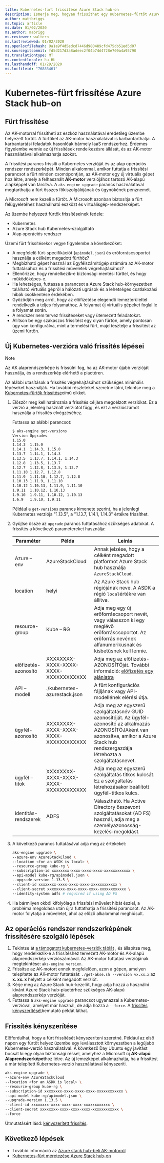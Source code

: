 ```yaml
---
title: Kubernetes-fürt frissítése Azure Stack hub-on
description: Ismerje meg, hogyan frissíthet egy Kubernetes-fürtöt Azure Stack hub-on.
author: mattbriggs
ms.topic: article
ms.date: 01/02/2020
ms.author: mabrigg
ms.reviewer: waltero
ms.lastreviewed: 01/02/2020
ms.openlocfilehash: 9a1a9f4d5edcd7446d980489cfd475db51ed5d07
ms.sourcegitcommit: fd5d217d3a8adeec2f04b74d4728e709a4a95790
ms.translationtype: MT
ms.contentlocale: hu-HU
ms.lasthandoff: 01/29/2020
ms.locfileid: "76883461"
---
```

# <a name="upgrade-a-kubernetes-cluster-on-azure-stack-hub"></a>Kubernetes-fürt frissítése Azure Stack hub-on

## <a name="upgrade-a-cluster"></a>Fürt frissítése

Az AK-motorral frissítheti az eszköz használatával eredetileg üzembe helyezett fürtöt. A fürtöket az AK-motor használatával is karbantarthatja. A karbantartási feladatok hasonlóak bármely IaaS rendszerhez. Érdemes figyelembe vennie az új frissítések rendelkezésre állását, és az AK-motor használatával alkalmazhatja azokat.

A frissítési parancs frissíti a Kubernetes verzióját és az alap operációs rendszer rendszerképét. Minden alkalommal, amikor futtatja a frissítési parancsot a fürt minden csomópontján, az AK-motor egy új virtuális gépet hoz létre, amely a felhasznált **AK-motor** verziójához tartozó AK-alapú alapképpel van társítva. A `aks-engine upgrade` parancs használatával megtarthatja a fürt összes főkiszolgálójának és ügynökének pénznemét. 

A Microsoft nem kezeli a fürtöt. A Microsoft azonban biztosítja a fürt felügyeletéhez használható eszközt és virtuálisgép-rendszerképet. 

Az üzembe helyezett fürtök frissítéseinek fedele:

-   Kubernetes
-   Azure Stack hub Kubernetes-szolgáltató
-   Alap operációs rendszer

Üzemi fürt frissítésekor vegye figyelembe a következőket:

-   A megfelelő fürt-specifikációt (`apimodel.json`) és erőforráscsoportot használja a célként megadott fürthöz?
-   Megbízható gépet használ az ügyfélszámítógép számára az AK-motor futtatásához és a frissítési műveletek végrehajtásához?
-   Ellenőrizze, hogy rendelkezik-e biztonsági mentési fürttel, és hogy működőképes-e.
-   Ha lehetséges, futtassa a parancsot a Azure Stack hub-környezetben található virtuális gépről a hálózati ugrások és a lehetséges csatlakozási hibák csökkentése érdekében.
-   Győződjön meg arról, hogy az előfizetése elegendő lemezterülettel rendelkezik a teljes folyamathoz. A folyamat új virtuális gépeket foglal le a folyamat során.
-   A rendszer nem tervez frissítéseket vagy ütemezett feladatokat.
-   Állítson be egy szakaszos frissítést egy olyan fürtön, amely pontosan úgy van konfigurálva, mint a termelési fürt, majd tesztelje a frissítést az üzemi fürtön.

## <a name="steps-to-upgrade-to-a-newer-kubernetes-version"></a>Új Kubernetes-verzióra való frissítés lépései

> [!Note]  
> Az AK alaprendszerképe is frissülni fog, ha az AK-motor újabb verzióját használja, és a rendszerkép elérhető a piactéren.

Az alábbi utasítások a frissítés végrehajtásához szükséges minimális lépéseket használják. Ha további részleteket szeretne látni, tekintse meg a [Kubernetes-fürtök frissítése](https://github.com/Azure/aks-engine/blob/master/docs/topics/upgrade.md)című cikket.

1. Először meg kell határoznia a frissítés céljára megcélzott verziókat. Ez a verzió a jelenleg használt verziótól függ, és ezt a verziószámot használja a frissítés elvégzéséhez.

    Futtassa az alábbi parancsot:

    ```bash  
    $ aks-engine get-versions
    Version Upgrades
    1.15.0
    1.14.3  1.15.0
    1.14.1  1.14.3, 1.15.0
    1.13.7  1.14.1, 1.14.3
    1.13.5  1.13.7, 1.14.1, 1.14.3
    1.12.8  1.13.5, 1.13.7
    1.12.7  1.12.8, 1.13.5, 1.13.7
    1.11.10 1.12.7, 1.12.8
    1.11.9  1.11.10, 1.12.7, 1.12.8
    1.10.13 1.11.9, 1.11.10
    1.10.12 1.10.13, 1.11.9, 1.11.10
    1.9.11  1.10.12, 1.10.13
    1.9.10  1.9.11, 1.10.12, 1.10.13
    1.6.9   1.9.10, 1.9.11
    ```

    Például a `get-versions` parancs kimenete szerint, ha a jelenlegi Kubernetes verziója "1.13.5", a "1.13.7, 1.14.1, 1.14.3" értékre frissíthet.

2. Gyűjtse össze az `upgrade` parancs futtatásához szükséges adatokat. A frissítés a következő paramétereket használja:

    | Paraméter | Példa | Leírás |
    | --- | --- | --- |
    | Azure – env | AzureStackCloud | Annak jelzése, hogy a célként megadott platformot Azure Stack hub használja `AzureStackCloud`. |
    | location | helyi | Az Azure Stack hub régiójának neve. A ASDK a régió `local`értékre van állítva. |
    | resource-group | Kube – RG | Adja meg egy új erőforráscsoport nevét, vagy válasszon ki egy meglévő erőforráscsoportot. Az erőforrás nevének alfanumerikusnak és kisbetűsnek kell lennie. |
    | előfizetés-azonosító | XXXXXXXX-XXXX-XXXX-XXXX-XXXXXXXXXXXX | Adja meg az előfizetés-AZONOSÍTÓját. További információ: [előfizetés egy ajánlatra](https://docs.microsoft.com/azure-stack/user/azure-stack-subscribe-services#subscribe-to-an-offer) |
    | API – modell | ./kubernetes-azurestack.json | A fürt konfigurációs fájljának vagy API-modellének elérési útja. |
    | ügyfél-azonosító | XXXXXXXX-XXXX-XXXX-XXXX-XXXXXXXXXXXX | Adja meg az egyszerű szolgáltatásnév GUID azonosítóját. Az ügyfél-azonosító az alkalmazás AZONOSÍTÓJAként van azonosítva, amikor a Azure Stack hub rendszergazdája létrehozta a szolgáltatásnevet. |
    | ügyfél – titok | XXXXXXXX-XXXX-XXXX-XXXX-XXXXXXXXXXXX | Adja meg az egyszerű szolgáltatás titkos kulcsát. Ez a szolgáltatás létrehozásakor beállított ügyfél-titkos kulcs. |
    | identitás-rendszerek | ADFS | Választható. Ha Active Directory összevont szolgáltatásokat (AD FS) használ, adja meg a személyazonosság-kezelési megoldást. |

3. A következő parancs futtatásával adja meg az értékeket:

    ```bash  
    aks-engine upgrade \
    --azure-env AzureStackCloud \
    --location <for an ASDK is local> \
    --resource-group kube-rg \
    --subscription-id xxxxxxxx-xxxx-xxxx-xxxx-xxxxxxxxxxxx \
    --api-model kube-rg/apimodel.json \
    --upgrade-version 1.13.5 \
    --client-id xxxxxxxx-xxxx-xxxx-xxxx-xxxxxxxxxxxx \
    --client-secret xxxxxxxx-xxxx-xxxx-xxxx-xxxxxxxxxxxx \
    --identity-system adfs # required if using AD FS
    ```

4.  Ha bármilyen okból kifolyólag a frissítési művelet hibát észlel, a probléma megoldása után újra futtathatja a frissítési parancsot. Az AK-motor folytatja a műveletet, ahol az előző alkalommal meghiúsult.

## <a name="steps-to-only-upgrade-the-os-image"></a>Az operációs rendszer rendszerképének frissítésére szolgáló lépések

1. Tekintse át [a támogatott kubernetes-verziók táblát](https://github.com/Azure/aks-engine/blob/master/docs/topics/azure-stack.md#supported-kubernetes-versions) , és állapítsa meg, hogy rendelkezik-e a frissítéshez tervezett AK-motor és AK-alapú alaprendszerkép verziószámával. Az AK-motor futtatási verziójának megtekintése: `aks-engine version`.
2. Frissítse az AK-motort ennek megfelelően, azon a gépen, amelyen telepítette az AK-motor futtatását: `./get-akse.sh --version vx.xx.x` az **x. xx. x** helyett a célként megadott verziót.
3. Kérje meg az Azure Stack hub-kezelőt, hogy adja hozzá a használni kívánt Azure Stack hub-piactérhez szükséges AK-alapú alaprendszerkép verzióját.
4. Futtassa a `aks-engine upgrade` parancsot ugyanazzal a Kubernetes-verzióval, amelyet már használ, de adja hozzá a `--force`. A [frissítés kényszerítését](#forcing-an-upgrade)bemutató példát láthat.


## <a name="forcing-an-upgrade"></a>Frissítés kényszerítése

Előfordulhat, hogy a fürt frissítését kényszeríteni szeretné. Például az első napon egy fürtöt helyez üzembe egy leválasztott környezetben a legújabb Kubernetes-verzió használatával. A következő Day Ubuntu egy javítást bocsát ki egy olyan biztonsági réssel, amelyhez a Microsoft új **AK-alapú Alaprendszerképet**hoz létre. Az új lemezképet alkalmazhatja, ha a frissítést a már telepített Kubernetes-verzió használatával kényszeríti.

```bash  
aks-engine upgrade \
--azure-env AzureStackCloud   
--location <for an ASDK is local> \
--resource-group kube-rg \
--subscription-id xxxxxxxx-xxxx-xxxx-xxxx-xxxxxxxxxxxx \
--api-model kube-rg/apimodel.json \
--upgrade-version 1.13.5 \
--client-id xxxxxxxx-xxxx-xxxx-xxxx-xxxxxxxxxxxx \
--client-secret xxxxxxxx-xxxx-xxxx-xxxx-xxxxxxxxxxxx \
--force
```

Útmutatásért lásd: [kényszerített frissítés](https://github.com/Azure/aks-engine/blob/master/docs/topics/upgrade.md#force-upgrade).

## <a name="next-steps"></a>Következő lépések

- További információ az [Azure stack hub-beli AK-motorról](azure-stack-kubernetes-aks-engine-overview.md)
- [Kubernetes-fürt méretezése Azure Stack hub-on](azure-stack-kubernetes-aks-engine-scale.md)